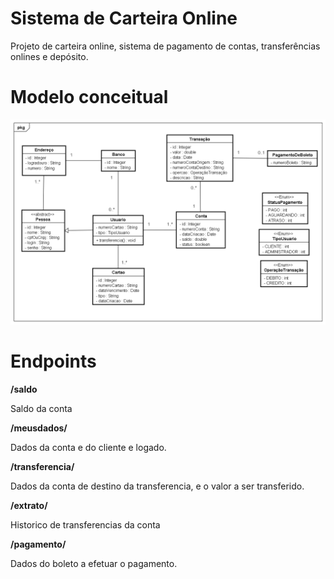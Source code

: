 ﻿# Sistema de Carteira Online
Projeto de carteira online, sistema de pagamento de contas, transferências onlines e depósito.

# Modelo conceitual

![alt text](https://github.com/erickluz/wallet/blob/master/Documenta%C3%A7%C3%A3o/wallet.png)

# Endpoints

**/saldo**

Saldo da conta

**/meusdados/**

Dados da conta e do cliente e logado.

**/transferencia/**

Dados da conta de destino da transferencia, e o valor a ser transferido.

**/extrato/**

Historico de transferencias da conta

**/pagamento/**

Dados do boleto a efetuar o pagamento.
